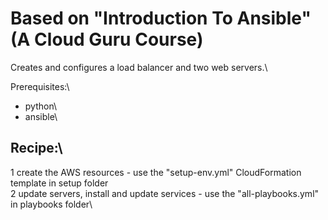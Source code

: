 # Based on "Introduction To Ansible" (A Cloud Guru Course)

Creates and configures a load balancer and two web servers.\

Prerequisites:\
- python\
- ansible\

Recipe:\
---
1 create the AWS resources - use the "setup-env.yml" CloudFormation template in setup folder\
2 update servers, install and update services - use the "all-playbooks.yml" in playbooks folder\
